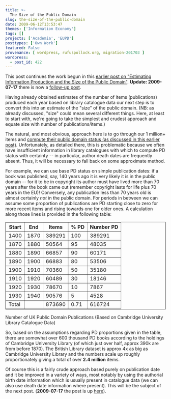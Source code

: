 ```yaml
---
title: >-
  The Size of the Public Domain
slug: the-size-of-the-public-domain
date: 2009-06-12T13:53:47
themes: ['Information Economy']
tags: []
projects: ['Academia', 'EUPD']
posttypes: ['Own Work']
featured: False
provenance: [ wordpress, rufuspollock.org, migration-201703 ]
wordpress:
  - post_id: 422
---
```


This post continues the work begun in this [earlier post on "Estimating Information Production and the Size of the Public Domain"][infoprod]. **Update: 2009-07-17** there is now a [follow-up post](/2009/07/16/size-of-the-public-domain-ii/).

[infoprod]:http://www.rufuspollock.org/2009/06/09/estimating-information-production-and-the-size-of-the-public-domain/

Having already obtained estimates of the number of items (publications) produced each year based on library catalogue data our next step is to convert this into an estimate of the "size" of the public domain. (NB: as already discussed, "size" could mean several different things. Here, at least to start with, we're going to take the simplest and crudest approach and equate size with number of publications/items.)

The natural, and most obvious, approach here is to go through our 1 million+ items and [compute their public domain status (as discussed in this earlier post)][compute]. Unfortunately, as detailed there, this is problematic because we often have insufficient information in library catalogues with which to compute PD status with certainty -- in particular, author death dates are frequently absent. Thus, it will be necessary to fall back on some approximate method.

[compute]:http://www.rufuspollock.org/2009/03/12/computing-copyright-or-public-domain-status-of-cultural-works/

For example, we can use base PD status on simple publication dates: if a book was published, say, 140 years ago it is very likely it is in the public domain -- for it to be in copyright its author must have lived more than 70 years after the book came out (remember copyright lasts for life plus 70 years in the EU)! Conversely, any publication less than 70 years old is almost certainly *not* in the public domain. For periods in between we can assume some proportion of publications are PD starting close to zero for more recent items and rising towards one for older ones. A calculation along those lines is provided in the following table:

<table class="data" border="1"><thead><tr><th>Start</th><th>End</th><th>Items</th><th>% PD</th><th>Number PD</th></tr></thead>
<tbody>
<tr><td>1400</td><td>1870</td><td>389291</td><td>100</td><td>389291</td></tr>
<tr><td>1870</td><td>1880</td><td>50564</td><td>95</td><td>48035</td></tr>
<tr><td>1880</td><td>1890</td><td>66857</td><td>90</td><td>60171</td></tr>
<tr><td>1890</td><td>1900</td><td>66883</td><td>80</td><td>53506</td></tr>
<tr><td>1900</td><td>1910</td><td>70360</td><td>50</td><td>35180</td></tr>
<tr><td>1910</td><td>1920</td><td>60489</td><td>30</td><td>18146</td></tr>
<tr><td>1920</td><td>1930</td><td>78670</td><td>10</td><td>7867</td></tr>
<tr><td>1930</td><td>1940</td><td>90576</td><td>5</td><td>4528</td></tr>
<tr><td>Total</td><td></td><td>873690</td><td>0.71</td><td>616724</td></tr>
</tbody>
</table>
<p class="caption">Number of UK Public Domain Publications (Based on Cambridge University Library Catalogue Data)</caption>

So, based on the assumptions regarding PD proportions given in the table, there are somewhat over 600 thousand PD books according to the holdings of Cambridge University Library (of which just over half, approx 390k are from before 1870). The British Library dataset is approx 4x as big as Cambridge University Library and the numbers scale up roughly proportionately giving a total of over **2.4 million** items.

Of course this is a fairly crude approach based purely on publication date and it be improved in a variety of ways, most notably by using the authorial birth date information which is usually present in catalogue data (we can also use death date information where present). This will be the subject of the next post. (**2009-07-17** the post is up [here](/2009/06/12/the-size-of-the-public-domain-ii)).


